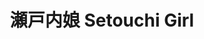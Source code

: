 ---
title: 瀬戸内娘 Setouchi Girl
category: paintings
series: -2015
year: 2014
image: setouchi.jpg
size: 
materials: acrylic on canvas
---